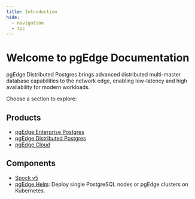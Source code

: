 ```yaml
---
title: Introduction
hide:
  - navigation
  - toc
---
```


# Welcome to pgEdge Documentation

pgEdge Distributed Postgres brings advanced distributed multi-master database capabilities to the network edge, enabling low-latency and high availability for modern workloads.

Choose a section to explore:

## Products

* [pgEdge Enterprise Postgres](enterprise/index.md)
* [pgEdge Distributed Postgres](platform/index.md)
* [pgEdge Cloud](cloud/index.md)

## Components

<!--- * [ACE (Active Consistency Engine)](ace/) -->
* [Spock v5](spock-v5/index.md)
* [pgEdge Helm](pgedge-helm/index.md): Deploy single PostgreSQL nodes or pgEdge clusters on Kubernetes.
